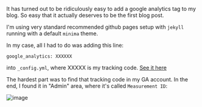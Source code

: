 It has turned out to be ridiculously easy to add a google analytics tag to my blog. So easy that it actually deserves to be the first blog post.

I'm using very standard recommended github pages setup with `jekyll` running with a default `minima` theme.

In my case, all I had to do was adding this line: 

```
google_analytics: XXXXXX
```

into `_config.yml`, where XXXXX is my tracking code. [See it here](https://github.com/hq9000/hq9000/blob/6164401661334373e9584e5524bd38b8400c7183/_config.yml#L28) 

The hardest part was to find that tracking code in my GA account. In the end, I found it in "Admin" area, where it's called `Measurement ID`:

![image](https://user-images.githubusercontent.com/21345604/112961116-bd567000-914d-11eb-90ec-4b55642bc714.png)

